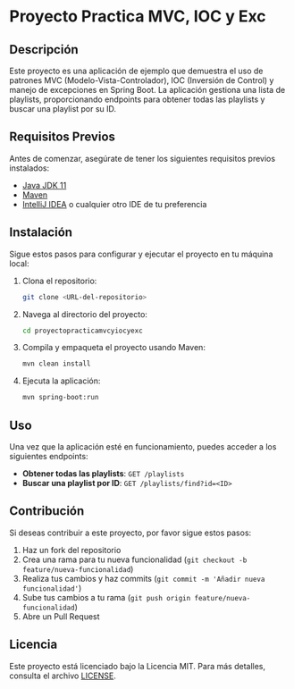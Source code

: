 # Proyecto Practica MVC, IOC y Exc

## Descripción

Este proyecto es una aplicación de ejemplo que demuestra el uso de patrones MVC (Modelo-Vista-Controlador), IOC (Inversión de Control) y manejo de excepciones en Spring Boot. La aplicación gestiona una lista de playlists, proporcionando endpoints para obtener todas las playlists y buscar una playlist por su ID.

## Requisitos Previos

Antes de comenzar, asegúrate de tener los siguientes requisitos previos instalados:

- [Java JDK 11](https://www.oracle.com/java/technologies/javase-jdk11-downloads.html)
- [Maven](https://maven.apache.org/install.html)
- [IntelliJ IDEA](https://www.jetbrains.com/idea/download/) o cualquier otro IDE de tu preferencia

## Instalación

Sigue estos pasos para configurar y ejecutar el proyecto en tu máquina local:

1. Clona el repositorio:
    ```bash
    git clone <URL-del-repositorio>
    ```

2. Navega al directorio del proyecto:
    ```bash
    cd proyectopracticamvcyiocyexc
    ```

3. Compila y empaqueta el proyecto usando Maven:
    ```bash
    mvn clean install
    ```

4. Ejecuta la aplicación:
    ```bash
    mvn spring-boot:run
    ```

## Uso

Una vez que la aplicación esté en funcionamiento, puedes acceder a los siguientes endpoints:

- **Obtener todas las playlists**: `GET /playlists`
- **Buscar una playlist por ID**: `GET /playlists/find?id=<ID>`

## Contribución

Si deseas contribuir a este proyecto, por favor sigue estos pasos:

1. Haz un fork del repositorio
2. Crea una rama para tu nueva funcionalidad (`git checkout -b feature/nueva-funcionalidad`)
3. Realiza tus cambios y haz commits (`git commit -m 'Añadir nueva funcionalidad'`)
4. Sube tus cambios a tu rama (`git push origin feature/nueva-funcionalidad`)
5. Abre un Pull Request

## Licencia

Este proyecto está licenciado bajo la Licencia MIT. Para más detalles, consulta el archivo [LICENSE](LICENSE).
